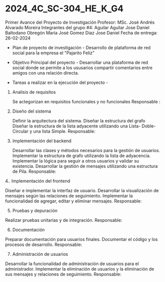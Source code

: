 # 2024_4C_SC-304_HE_K_G4
Primer Avance del Proyecto de Investigación 
Profesor: 
MSc. José Andrés Alvarado Moreira
Integrantes del grupo #4:
Aguilar Aguilar Jose Daniel
Baltodano Obregón María José
Gomez Diaz Jose Daniel 
Fecha de entrega:
26-02-2024

- Plan de proyecto de investigación -
Desarrollo de plataforma de red social para la empresa el "Pajarito Feliz"

- Objetivo Principal del proyecto -
Desarrollar una plataforma de red social donde se permite a los ususarios compartir comentarios entre amigos con una relación directa.

- Tareas a realizar en la ejecución del proyecto -
1. Analisis de requisitos
   
   Se actegorizan en requisitos funcionales y no funcionales
   Responsable :
2. Diseño del sistema
   
   Definir la arquitectura del sistema.
   Diseñar la estructura del grafo
   Diseñar la estructura de la lista adyacente utilizando una Lista- Doble- Circular y una lista Simple.
   Responsable:
3. Implementación del backend
   
   Desarrollar las clases y métodos necesarios para la gestión de usuarios.
   Implementar la estructura de grafo utilizando la lista de adyacencia.
  Implementar la lógica para seguir a otros usuarios y validar su existencia.
   Desarrollar la gestión de mensajes utilizando una estructura de Pila.
  Responsable: 

4.. Implementación del frontend

  Diseñar e implementar la interfaz de usuario.
  Desarrollar la visualización de mensajes según las relaciones de seguimiento.
  Implementar la funcionalidad de agregar, editar y eliminar mensajes.
  Responsable:

5. Pruebas y depuración

  Realizar pruebas unitarias y de integración.
  Responsable:

6. Documentación

  Preparar documentación para usuarios finales.
  Documentar el código y los procesos de desarrollo.
  Responsable:

7. Administración de usuarios

  Desarrollar la funcionalidad de administración de usuarios para el administrador.
  Implementar la eliminación de usuarios y la eliminación de sus mensajes y relaciones de seguimiento.
  Responsable: 

   

